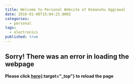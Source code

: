```yaml
---
title: Welcome to Personal Website of Himanshu Aggrawal
date: 2016-01-08T15:04:23.000Z
categories:
  - personal
tags:
  - electronics
published: true
---
```




## Sorry! There was an error in loading the webpage
**Please click [here](http://himanshua.com/){:target="_top"} to reload the page**

<meta http-equiv="Refresh" content="1;url=http://www.himanshua.com">
